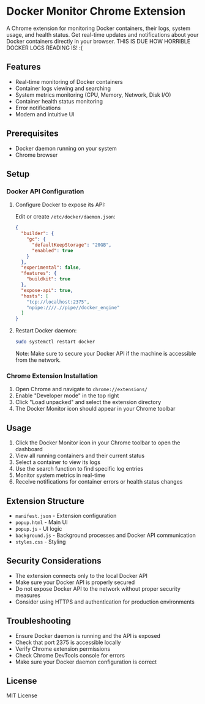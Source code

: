 # Docker Monitor Chrome Extension

A Chrome extension for monitoring Docker containers, their logs, system usage, and health status. Get real-time updates and notifications about your Docker containers directly in your browser. THIS IS DUE HOW HORRIBLE DOCKER LOGS READING IS! :( 

## Features

- Real-time monitoring of Docker containers
- Container logs viewing and searching
- System metrics monitoring (CPU, Memory, Network, Disk I/O)
- Container health status monitoring
- Error notifications
- Modern and intuitive UI

## Prerequisites

- Docker daemon running on your system
- Chrome browser

## Setup

### Docker API Configuration

1. Configure Docker to expose its API:

   Edit or create `/etc/docker/daemon.json`:
   ```json
   {
     "builder": {
       "gc": {
         "defaultKeepStorage": "20GB",
         "enabled": true
       }
     },
     "experimental": false,
     "features": {
       "buildkit": true
     },
     "expose-api": true,
     "hosts": [
       "tcp://localhost:2375",
       "npipe:////.//pipe//docker_engine"
     ]
   }
   ```

2. Restart Docker daemon:
   ```bash
   sudo systemctl restart docker
   ```

   Note: Make sure to secure your Docker API if the machine is accessible from the network.

### Chrome Extension Installation

1. Open Chrome and navigate to `chrome://extensions/`
2. Enable "Developer mode" in the top right
3. Click "Load unpacked" and select the extension directory
4. The Docker Monitor icon should appear in your Chrome toolbar

## Usage

1. Click the Docker Monitor icon in your Chrome toolbar to open the dashboard
2. View all running containers and their current status
3. Select a container to view its logs
4. Use the search function to find specific log entries
5. Monitor system metrics in real-time
6. Receive notifications for container errors or health status changes

## Extension Structure

- `manifest.json` - Extension configuration
- `popup.html` - Main UI
- `popup.js` - UI logic
- `background.js` - Background processes and Docker API communication
- `styles.css` - Styling

## Security Considerations

- The extension connects only to the local Docker API
- Make sure your Docker API is properly secured
- Do not expose Docker API to the network without proper security measures
- Consider using HTTPS and authentication for production environments

## Troubleshooting

- Ensure Docker daemon is running and the API is exposed
- Check that port 2375 is accessible locally
- Verify Chrome extension permissions
- Check Chrome DevTools console for errors
- Make sure your Docker daemon configuration is correct

## License

MIT License 
